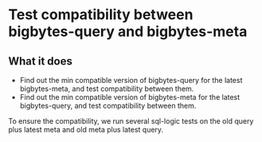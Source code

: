 # Test compatibility between bigbytes-query and bigbytes-meta

## What it does
- Find out the min compatible version of bigbytes-query for the latest bigbytes-meta, and test compatibility between them.
- Find out the min compatible version of bigbytes-meta for the latest bigbytes-query, and test compatibility between them.

To ensure the compatibility, we run several sql-logic tests on the old query plus latest meta and old meta plus latest query.

